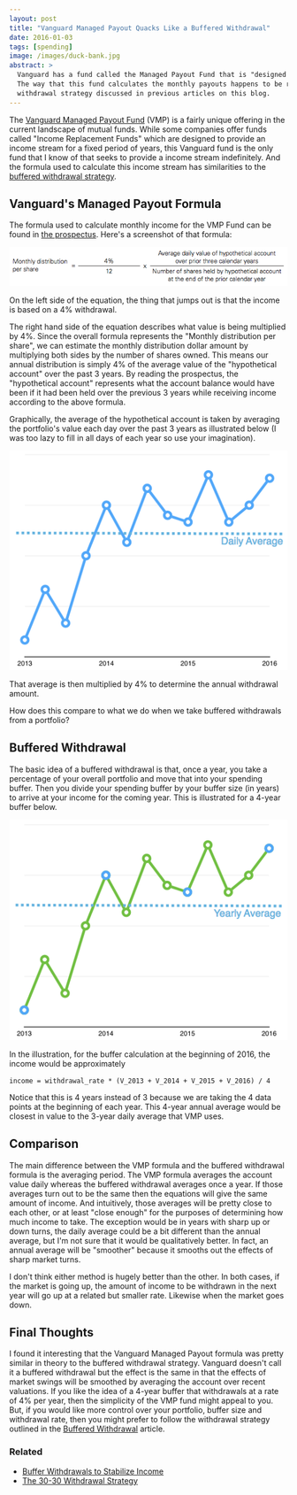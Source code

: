 ```yaml
---
layout: post
title: "Vanguard Managed Payout Quacks Like a Buffered Withdrawal"
date: 2016-01-03
tags: [spending]
image: /images/duck-bank.jpg
abstract: >
  Vanguard has a fund called the Managed Payout Fund that is "designed to give you regular monthly payouts".
  The way that this fund calculates the monthly payouts happens to be remarkably similar to the buffered
  withdrawal strategy discussed in previous articles on this blog.
---
```


The [Vanguard Managed Payout Fund](https://personal.vanguard.com/us/funds/snapshot?FundId=1498&FundIntExt=INT)
(VMP) is a fairly unique offering in the current landscape of mutual funds.
While some companies offer funds called "Income Replacement Funds"
which are designed to provide an income stream for a fixed period of years,
this Vanguard fund is the only fund that I know of that seeks to provide a
income stream indefinitely.  And the formula used to calculate this income
stream has similarities to the [buffered withdrawal strategy](/buffer-withdrawals-to-stabilize-income/).

## Vanguard's Managed Payout Formula

The formula used to calculate monthly income for the VMP Fund can be
found in [the prospectus](https://personal.vanguard.com/pub/Pdf/p1498.pdf).
Here's a screenshot of that formula:

![managed payout formula](/images/vg-managed-payout-formula.png)

On the left side of the equation, the thing that jumps out is that the income
is based on a 4% withdrawal.

The right hand side of the equation describes what value is being multiplied by 4%.
Since the overall formula represents the "Monthly distribution per share",
we can estimate the monthly distribution dollar amount by multiplying
both sides by the number of shares owned.
This means our annual distribution is simply 4% of the average value
of the "hypothetical account" over the past 3 years.  By reading the prospectus,
the "hypothetical account" represents what the account balance would have been if
it had been held over the previous 3 years while receiving income according
to the above formula.

Graphically, the average of the hypothetical account is taken by averaging
the portfolio's value each day over the past 3 years as illustrated below
(I was too lazy to fill in all days of each year so use your imagination).

![daily average](/images/vmp-daily-avg.png)

That average is then multiplied by 4% to determine the annual withdrawal amount.

How does this compare to what we do when we take buffered withdrawals from
a portfolio?

## Buffered Withdrawal

The basic idea of a buffered withdrawal is that, once a year, you take a percentage
of your overall portfolio and move that into your spending buffer.  Then you
divide your spending buffer by your buffer size (in years) to arrive at your
income for the coming year.  This is illustrated for a 4-year buffer below.

![yearly average](/images/vmp-yearly-avg.png)

In the illustration, for the buffer calculation at the beginning of 2016,
the income would be approximately

```
income = withdrawal_rate * (V_2013 + V_2014 + V_2015 + V_2016) / 4
```

Notice that this is 4 years instead of 3 because we are taking the 4 data points
at the beginning of each year.  This 4-year annual average would be closest in
value to the 3-year daily average that VMP uses.

## Comparison

The main difference between the VMP formula and the buffered
withdrawal formula is the averaging period.  The VMP formula averages the account
value daily whereas the buffered withdrawal averages once a year.
If those averages turn out to be the same then the equations will give the
same amount of income.
And intuitively, those averages will be pretty close to each other,
or at least "close enough" for the purposes of determining how much income to take.
The exception would be in years with sharp up or down turns, the daily average
could be a bit different than the annual average,
but I'm not sure that it would be qualitatively better.
In fact, an annual average will be "smoother" because it smooths out the effects
of sharp market turns.

I don't think either method is hugely better than the other.  In both cases,
if the market is going up, the amount of income to be withdrawn in the next year
will go up at a related but smaller rate.  Likewise when the market goes down.

## Final Thoughts

I found it interesting that the Vanguard Managed Payout formula was pretty similar
in theory to the buffered withdrawal strategy.  Vanguard doesn't call it a
buffered withdrawal but the effect is the same in that the effects of market swings
will be smoothed by averaging the account over recent valuations.  If you like
the idea of a 4-year buffer that withdrawals at a rate of 4% per year, then the
simplicity of the VMP fund might appeal to you.  But, if you would like more control
over your portfolio, buffer size and withdrawal rate, then you might prefer to follow
the withdrawal strategy outlined in the [Buffered Withdrawal](/buffer-withdrawals-to-stabilize-income/)
article.

### Related

* [Buffer Withdrawals to Stabilize Income](/buffer-withdrawals-to-stabilize-income/)
* [The 30-30 Withdrawal Strategy](/the-30-30-withdrawal-strategy/)
